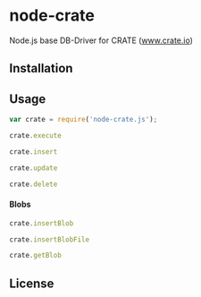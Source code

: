 node-crate
==========

Node.js base DB-Driver for CRATE (www.crate.io)

## Installation

## Usage

```js
var crate = require('node-crate.js');
```

```js
crate.execute
```

```js
crate.insert
```

```js
crate.update
```

```js
crate.delete
```

#### Blobs

```js
crate.insertBlob
```

```js
crate.insertBlobFile
```

```js
crate.getBlob
```

## License
